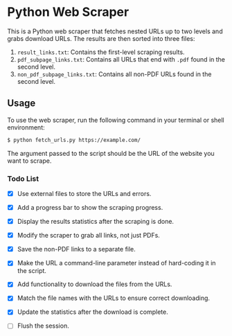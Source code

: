# Python Web Scraper

This is a Python web scraper that fetches nested URLs up to two levels and grabs download URLs. The results are then sorted into three files:

1. `result_links.txt`: Contains the first-level scraping results.
2. `pdf_subpage_links.txt`: Contains all URLs that end with `.pdf` found in the second level.
3. `non_pdf_subpage_links.txt`: Contains all non-PDF URLs found in the second level.

## Usage

To use the web scraper, run the following command in your terminal or shell environment:

```bash
$ python fetch_urls.py https://example.com/
```
The argument passed to the script should be the URL of the website you want to scrape.


### Todo List
- [x] Use external files to store the URLs and errors.
- [x] Add a progress bar to show the scraping progress.
- [x] Display the results statistics after the scraping is done.
- [x] Modify the scraper to grab all links, not just PDFs.
- [x] Save the non-PDF links to a separate file.
- [x] Make the URL a command-line parameter instead of hard-coding it in the script.
- [x] Add functionality to download the files from the URLs.
- [x] Match the file names with the URLs to ensure correct downloading.
- [x] Update the statistics after the download is complete.
- [ ] Flush the session.


